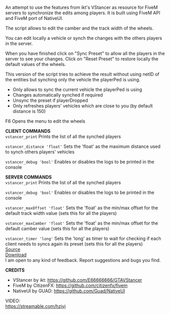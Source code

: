 An attempt to use the features from ikt's VStancer as resource for FiveM servers to synchronize the edits among players. It is built using FiveM API and FiveM port of NativeUI.<br />

The script allows to edit the camber and the track width of the wheels.<br />

You can edit locally a vehicle or synch the changes with the others players in the server.<br />

When you have finished click on "Sync Preset" to allow all the players in the server to see your changes. Click on "Reset Preset" to restore locally the default values of the wheels.<br />

This version of the script tries to achieve the result without using netID of the entities but synching only the vehicle the playerPed is using.<br />
* Only allows to sync the current vehicle the playerPed is using
* Changes automatically synched if required
* Unsync the preset if playerDropped
* Only refreshes players' vehicles which are close to you (by default distance is 150)

F6 Opens the menu to edit the wheels<br />

**CLIENT COMMANDS**<br />
`vstancer_print`
Prints the list of all the synched players

`vstancer_distance 'float'`
Sets the 'float' as the maximum distance used to synch others players' vehicles

`vstancer_debug 'bool'`
Enables or disables the logs to be printed in the console

**SERVER COMMANDS**<br />
`vstancer_print`
Prints the list of all the synched players

`vstancer_debug 'bool'`
Enables or disables the logs to be printed in the console

`vstancer_maxOffset 'float'`
Sets the 'float' as the min/max offset for the default track width value (sets this for all the players)

`vstancer_maxCamber 'float'`
Sets the 'float' as the min/max offset for the default camber value (sets this for all the players)

`vstancer_timer 'long'`
Sets the 'long' as timer to wait for checking if each client needs to syncs again its preset (sets this for all the players)
<br />
[Source](https://github.com/neos7/FiveM_vstancer)<br />
[Download](https://github.com/neos7/FiveM_vstancer/releases/download/v1.0/vstancer.rar)<br />
I am open to any kind of feedback. Report suggestions and bugs you find.<br />


**CREDITS**<br />
* VStancer by ikt: https://github.com/E66666666/GTAVStancer
* FiveM by CitizenFX: https://github.com/citizenfx/fivem
* NativeUI by GUAD: https://github.com/Guad/NativeUI

VIDEO:<br />
https://streamable.com/hzjyj
